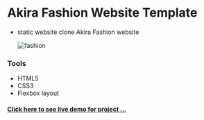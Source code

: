 # Akira Fashion Website Template
- static website clone Akira Fashion website

  ![fashion](https://github.com/Mohamed-Abdelwahed/Fashion_site/assets/86673523/6db443fe-80cb-4d70-b716-f7bd5c72f133)


### Tools 
- HTML5
- CSS3
- Flexbox layout

#### [Click here to see live demo for project  ...](https://akirafashiotemplate.netlify.app/)

